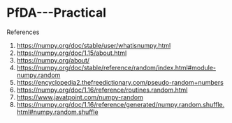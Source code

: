 # PfDA---Practical

References

1) https://numpy.org/doc/stable/user/whatisnumpy.html
2) https://numpy.org/doc/1.15/about.html
3) https://numpy.org/about/
4) https://numpy.org/doc/stable/reference/random/index.html#module-numpy.random
5) https://encyclopedia2.thefreedictionary.com/pseudo-random+numbers
6) https://numpy.org/doc/1.16/reference/routines.random.html
7) https://www.javatpoint.com/numpy-random
8) https://numpy.org/doc/1.16/reference/generated/numpy.random.shuffle.html#numpy.random.shuffle